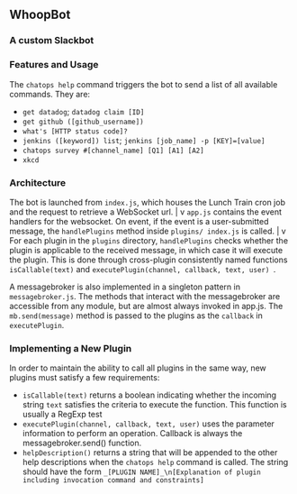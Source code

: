## WhoopBot ##
### A custom Slackbot ###


### Features and Usage ###
The `chatops help` command triggers the bot to send a list of all available
commands. They are:
*   `get datadog`; `datadog claim [ID]`
*   `get github ([github_username])`
*   `what's [HTTP status code]?`
*   `jenkins ([keyword]) list`; `jenkins [job_name] -p [KEY]=[value]`
*   `chatops survey #[channel_name] [Q1] [A1] [A2]`
*   `xkcd`


### Architecture ###
The bot is launched from `index.js`, which houses the Lunch Train cron job
and the request to retrieve a WebSocket url.
|
v
`app.js` contains the event handlers for the websocket. On event, if the
event is a user-submitted message, the `handlePlugins` method inside `plugins/
index.js` is called.
|
v
For each plugin in the `plugins` directory, `handlePlugins` checks whether
the plugin is applicable to the received message, in which case it will
execute the plugin. This is done through cross-plugin consistently named
functions `isCallable(text)` and `executePlugin(channel, callback, text, user)
`.

A messagebroker is also implemented in a singleton pattern in
`messagebroker.js`. The methods that interact with the messagebroker are
accessible from any module, but are almost always invoked in app.js. The
`mb.send(message)` method is passed to the plugins as the `callback` in
`executePlugin`.


### Implementing a New Plugin ###
In order to maintain the ability to call all plugins in the same way, new
plugins must satisfy a few requirements:
*   `isCallable(text)` returns a boolean indicating whether the incoming
    string `text` satisfies the criteria to execute the function. This function is usually a RegExp test
*   `executePlugin(channel, callback, text, user)` uses the parameter
    information to perform an operation. Callback is always the
    messagebroker.send() function.
*   `helpDescription()` returns a string that will be appended to the other
    help descriptions when the `chatops help` command is called. The string
    should have the form `_[PLUGIN NAME]_\n[Explanation of plugin including
    invocation command and constraints]`


